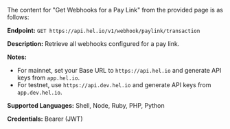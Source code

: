 The content for "Get Webhooks for a Pay Link" from the provided page is as follows:

**Endpoint:** `GET https://api.hel.io/v1/webhook/paylink/transaction`

**Description:** Retrieve all webhooks configured for a pay link.

**Notes:**
*   For mainnet, set your Base URL to `https://api.hel.io` and generate API keys from `app.hel.io`.
*   For testnet, use `https://api.dev.hel.io` and generate API keys from `app.dev.hel.io`.

**Supported Languages:** Shell, Node, Ruby, PHP, Python

**Credentials:** Bearer (JWT)